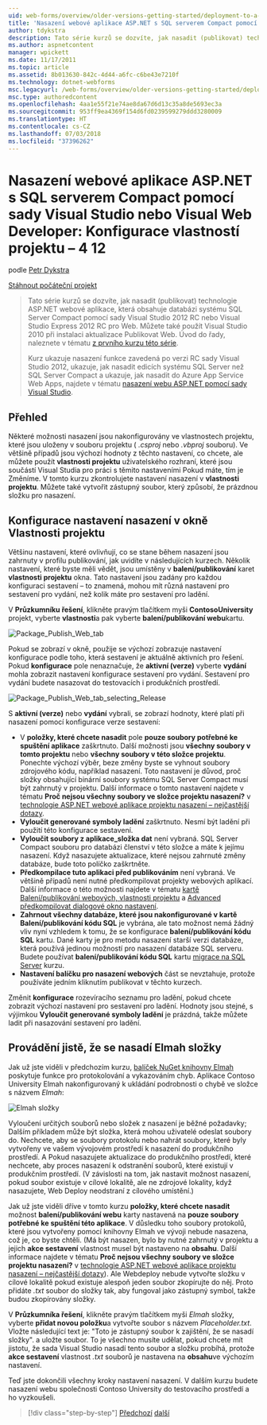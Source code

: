 ```yaml
---
uid: web-forms/overview/older-versions-getting-started/deployment-to-a-hosting-provider/deployment-to-a-hosting-provider-configuring-project-properties-4-of-12
title: 'Nasazení webové aplikace ASP.NET s SQL serverem Compact pomocí sady Visual Studio nebo Visual Web Developer: Konfigurace vlastností projektu – 4 12 | Dokumentace Microsoftu'
author: tdykstra
description: Tato série kurzů se dozvíte, jak nasadit (publikovat) technologie ASP.NET, která obsahuje databázi systému SQL Server Compact pomocí Visual samostatného projektu webové aplikace...
ms.author: aspnetcontent
manager: wpickett
ms.date: 11/17/2011
ms.topic: article
ms.assetid: 8b013630-842c-4d44-a6fc-c6be43e7210f
ms.technology: dotnet-webforms
msc.legacyurl: /web-forms/overview/older-versions-getting-started/deployment-to-a-hosting-provider/deployment-to-a-hosting-provider-configuring-project-properties-4-of-12
msc.type: authoredcontent
ms.openlocfilehash: 4aa1e55f21e74ae8da67d6d13c35a8de5693ec3a
ms.sourcegitcommit: 953ff9ea4369f154d6fd0239599279ddd3280009
ms.translationtype: HT
ms.contentlocale: cs-CZ
ms.lasthandoff: 07/03/2018
ms.locfileid: "37396262"
---
```

<a name="deploying-an-aspnet-web-application-with-sql-server-compact-using-visual-studio-or-visual-web-developer-configuring-project-properties---4-of-12"></a>Nasazení webové aplikace ASP.NET s SQL serverem Compact pomocí sady Visual Studio nebo Visual Web Developer: Konfigurace vlastností projektu – 4 12
====================
podle [Petr Dykstra](https://github.com/tdykstra)

[Stáhnout počáteční projekt](http://code.msdn.microsoft.com/Deploying-an-ASPNET-Web-4e31366b)

> Tato série kurzů se dozvíte, jak nasadit (publikovat) technologie ASP.NET webové aplikace, která obsahuje databázi systému SQL Server Compact pomocí sady Visual Studio 2012 RC nebo Visual Studio Express 2012 RC pro Web. Můžete také použít Visual Studio 2010 při instalaci aktualizace Publikovat Web. Úvod do řady, naleznete v tématu [z prvního kurzu této série](deployment-to-a-hosting-provider-introduction-1-of-12.md).
> 
> Kurz ukazuje nasazení funkce zavedená po verzi RC sady Visual Studio 2012, ukazuje, jak nasadit edicích systému SQL Server než SQL Server Compact a ukazuje, jak nasadit do Azure App Service Web Apps, najdete v tématu [nasazení webu ASP.NET pomocí sady Visual Studio](../../deployment/visual-studio-web-deployment/introduction.md).


## <a name="overview"></a>Přehled

Některé možnosti nasazení jsou nakonfigurovány ve vlastnostech projektu, které jsou uloženy v souboru projektu ( *.csproj* nebo *.vbproj* souboru). Ve většině případů jsou výchozí hodnoty z těchto nastavení, co chcete, ale můžete použít **vlastnosti projektu** uživatelského rozhraní, které jsou součástí Visual Studia pro práci s těmito nastaveními Pokud máte, tím je Změníme. V tomto kurzu zkontrolujete nastavení nasazení v **vlastnosti projektu**. Můžete také vytvořit zástupný soubor, který způsobí, že prázdnou složku pro nasazení.

## <a name="configuring-deployment-settings-in-the-project-properties-window"></a>Konfigurace nastavení nasazení v okně Vlastnosti projektu

Většinu nastavení, které ovlivňují, co se stane během nasazení jsou zahrnuty v profilu publikování, jak uvidíte v následujících kurzech. Několik nastavení, které byste měli vědět, jsou umístěny v **balení/publikování** karet **vlastnosti projektu** okna. Tato nastavení jsou zadány pro každou konfiguraci sestavení – to znamená, mohou mít různá nastavení pro sestavení pro vydání, než kolik máte pro sestavení pro ladění.

V **Průzkumníku řešení**, klikněte pravým tlačítkem myši **ContosoUniversity** projekt, vyberte **vlastnosti**a pak vyberte **balení/publikování webu**kartu.

![Package_Publish_Web_tab](deployment-to-a-hosting-provider-configuring-project-properties-4-of-12/_static/image1.png)

Pokud se zobrazí v okně, použije se výchozí zobrazuje nastavení konfigurace podle toho, která sestavení je aktuálně aktivních pro řešení. Pokud **konfigurace** pole nenaznačuje, že **aktivní (verze)** vyberte **vydání** mohla zobrazit nastavení konfigurace sestavení pro vydání. Sestavení pro vydání budete nasazovat do testovacích i produkčních prostředí.

![Package_Publish_Web_tab_selecting_Release](deployment-to-a-hosting-provider-configuring-project-properties-4-of-12/_static/image2.png)

S **aktivní (verze)** nebo **vydání** vybrali, se zobrazí hodnoty, které platí při nasazení pomocí konfigurace verze sestavení:

- V **položky, které chcete nasadit** pole **pouze soubory potřebné ke spuštění aplikace** zaškrtnuto. Další možnosti jsou **všechny soubory v tomto projektu** nebo **všechny soubory v této složce projektu**. Ponechte výchozí výběr, beze změny byste se vyhnout soubory zdrojového kódu, například nasazení. Toto nastavení je důvod, proč složky obsahující binární soubory systému SQL Server Compact musí být zahrnutý v projektu. Další informace o tomto nastavení najdete v tématu **Proč nejsou všechny soubory ve složce projektu nasazení?** v [technologie ASP.NET webové aplikace projektu nasazení – nejčastější dotazy](https://msdn.microsoft.com/library/ee942158.aspx).
- **Vyloučit generované symboly ladění** zaškrtnuto. Nesmí být ladění při použití této konfigurace sestavení.
- **Vyloučit soubory z aplikace\_složka dat** není vybraná. SQL Server Compact souboru pro databázi členství v této složce a máte k jejímu nasazení. Když nasazujete aktualizace, které nejsou zahrnuté změny databáze, bude toto políčko zaškrtněte.
- **Předkompilace tuto aplikaci před publikováním** není vybraná. Ve většině případů není nutné předkompilovat projekty webových aplikací. Další informace o této možnosti najdete v tématu [kartě Balení/publikování webových, vlastnosti projektu](https://msdn.microsoft.com/library/dd410108(v=vs.110).aspx) a [Advanced předkompilovat dialogové okno nastavení](https://msdn.microsoft.com/library/hh475319(v=vs.110).aspx).
- **Zahrnout všechny databáze, které jsou nakonfigurované v kartě Balení/publikování kódu SQL** je vybrána, ale tato možnost nemá žádný vliv nyní vzhledem k tomu, že se konfigurace **balení/publikování kódu SQL** kartu. Dané karty je pro metodu nasazení starší verzi databáze, která používá jedinou možností pro nasazení databáze SQL serveru. Budete používat **balení/publikování kódu SQL** kartu [migrace na SQL Server](deployment-to-a-hosting-provider-migrating-to-sql-server-10-of-12.md) kurzu.
- **Nastavení balíčku pro nasazení webových** část se nevztahuje, protože používáte jedním kliknutím publikovat v těchto kurzech.

Změnit **konfigurace** rozevíracího seznamu pro ladění, pokud chcete zobrazit výchozí nastavení pro sestavení pro ladění. Hodnoty jsou stejné, s výjimkou **Vyloučit generované symboly ladění** je prázdná, takže můžete ladit při nasazování sestavení pro ladění.

## <a name="making-sure-that-the-elmah-folder-gets-deployed"></a>Provádění jistě, že se nasadí Elmah složky

Jak už jste viděli v předchozím kurzu, [balíček NuGet knihovny Elmah](http://www.hanselman.com/blog/NuGetPackageOfTheWeek7ELMAHErrorLoggingModulesAndHandlersWithSQLServerCompact.aspx) poskytuje funkce pro protokolování a vykazováním chyb. Aplikace Contoso University Elmah nakonfigurovaný k ukládání podrobnosti o chybě ve složce s názvem *Elmah*:

![Elmah složky](deployment-to-a-hosting-provider-configuring-project-properties-4-of-12/_static/image3.png)

Vyloučení určitých souborů nebo složek z nasazení je běžné požadavky; Dalším příkladem může být složka, která mohou uživatelé odeslat soubory do. Nechcete, aby se soubory protokolu nebo nahrát soubory, které byly vytvořeny ve vašem vývojovém prostředí k nasazení do produkčního prostředí. A Pokud nasazujete aktualizace do produkčního prostředí, které nechcete, aby proces nasazení k odstranění souborů, které existují v produkčním prostředí. (V závislosti na tom, jak nastavit možnost nasazení, pokud soubor existuje v cílové lokalitě, ale ne zdrojové lokality, když nasazujete, Web Deploy neodstraní z cílového umístění.)

Jak už jste viděli dříve v tomto kurzu **položky, které chcete nasadit** možnost **balení/publikování webu** karty nastavená na **pouze soubory potřebné ke spuštění této aplikace**. V důsledku toho soubory protokolů, které jsou vytvořeny pomocí knihovny Elmah ve vývoji nebude nasazena, což je, co byste chtěli. (Má být nasazen, bylo by nutné zahrnutý v projektu a jejich **akce sestavení** vlastnost musel být nastaveno na **obsahu**. Další informace najdete v tématu **Proč nejsou všechny soubory ve složce projektu nasazení?** v [technologie ASP.NET webové aplikace projektu nasazení – nejčastější dotazy](https://msdn.microsoft.com/library/ee942158.aspx)). Ale Webdeploy nebude vytvořte složku v cílové lokalitě pokud existuje alespoň jeden soubor zkopírujte do něj. Proto přidáte *.txt* soubor do složky tak, aby fungoval jako zástupný symbol, takže budou zkopírovány složky.

V **Průzkumníka řešení**, klikněte pravým tlačítkem myši *Elmah* složky, vyberte **přidat novou položku**a vytvořte soubor s názvem *Placeholder.txt*. Vložte následující text je: "Toto je zástupný soubor k zajištění, že se nasadí složky". a uložte soubor. To je všechno musíte udělat, pokud chcete mít jistotu, že sada Visual Studio nasadí tento soubor a složku probíhá, protože **akce sestavení** vlastnost *.txt* souborů je nastavena na **obsahu**ve výchozím nastavení.

Teď jste dokončili všechny kroky nastavení nasazení. V dalším kurzu budete nasazení webu společnosti Contoso University do testovacího prostředí a ho vyzkoušeli.

> [!div class="step-by-step"]
> [Předchozí](deployment-to-a-hosting-provider-web-config-file-transformations-3-of-12.md)
> [další](deployment-to-a-hosting-provider-deploying-to-iis-as-a-test-environment-5-of-12.md)

